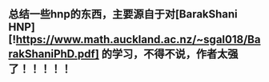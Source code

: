 ## 总结一些hnp的东西，主要源自于对[BarakShani HNP][!https://www.math.auckland.ac.nz/~sgal018/BarakShaniPhD.pdf] 的学习，不得不说，作者太强了！！！！！
